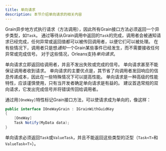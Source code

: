 ```yaml
---
title: 单向请求
description: 本节介绍单向请求的相关内容
---
```


Grain异步地方式执行请求（方法调用），因此所有Grain接口方法必须返回一个异步类型，如`Task`。
通过等待从Grain调用中返回的`Task`的完成，调用者会被通知请求已经完成，任何异常或返回值都可以被传回调用者，以便它们可以被处理。
在有些情况下，调用者只是想*通知*一个Grain某些事件已经发生，而不需要接收任何异常或完成信号。
对于这些情况，Orleans支持*单向请求*。

单向请求立即返回给调用者，并且不发出失败或完成的信号。
单向请求甚至不能保证调用者收到请求。
单向请求的主要优点是，其节省了向调用者发回响应的信息传递成本，因此在一些特殊情况下可以提高性能。
单向请求是一种高级的性能特性，应该谨慎使用，只有当开发者确定单向请求是有益的。
建议首选常规的双向请求，它发出完成信号并将错误传回给调用者。

通过用`[OneWay]`特性标记Grain接口方法，可以使请求成为单向的，像这样：


``` csharp
public interface IOneWayGrain : IGrainWithGuidKey
{
    [OneWay]
    Task Notify(MyData data);
}
```

单向请求必须返回`Task`或`ValueTask`，并且不能返回这些类型的泛型（`Task<T>`和`ValueTask<T>`）。